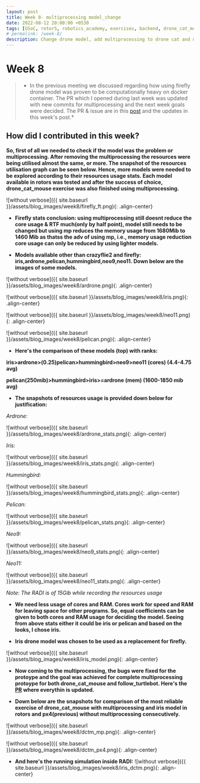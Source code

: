 ```yaml
---
layout: post
title: Week 8- multiprocessing model_change
date: 2022-08-12 20:00:00 +0530
tags: [GSoC, rotorS, robotics_academy, exercises, backend, drone_cat_mouse, multiprocessing, bugfixes]
# permalink: /week-8/
description: Change drone model, add multiprocessing to drone cat and mouse exercise
---
```


# **Week 8**

> * In the previous meeting we discussed regarding how using firefly drone model was proven to be computationally heavy on docker container. The PR which I opened during last week was updated with new commits for multiprocessing and the next week goals were decided. The PR & issue are in this [post](https://theroboticsclub.github.io/gsoc2022-Prakarsh_Kaushik/2022/07/15/week-7.html) and the updates in this week's post.* 

## **How did I contributed in this week?**

**So, first of all we needed to check if the model was the problem or multiprocessing. After removing the multiprocessing the resources were being utilised almost the same, or more. The snapshot of the resources utilisation graph can be seen below. Hence, more models were needed to be explored according to their resources usage stats. Each model available in rotors was tested and after the success of choice, drone_cat_mouse exercise was also finished using multiprocessing.**

![without verbose]({{ site.baseurl }}/assets/blog_images/week8/firefly_ft.png){: .align-center}

- **Firefly stats conclusion: using multiprocessing still doesnt reduce the core usage & RTF much(only by half point), model still needs to be changed but using mp reduces the memory usage from 1680Mib to 1460 Mib as thatss the adv of using mp, i.e., memory usage reduction core usage can only be reduced by using lighter models.**

- **Models available other than crazyflie2 and firefly: iris,ardrone,pelican,hummingbird,neo9,neo11. Down below are the images of some models.**

![without verbose]({{ site.baseurl }}/assets/blog_images/week8/ardrone.png){: .align-center}

![without verbose]({{ site.baseurl }}/assets/blog_images/week8/iris.png){: .align-center}

![without verbose]({{ site.baseurl }}/assets/blog_images/week8/neo11.png){: .align-center}

![without verbose]({{ site.baseurl }}/assets/blog_images/week8/pelican.png){: .align-center}


- **Here's the comparison of these models (top) with ranks:**

**iris>ardrone>(0.25)pelican>hummingbird>neo9>neo11 (cores)  (4.4-4.75 avg)**

**pelican(250mib)>hummingbird>iris>=ardrone (mem) (1600-1850 mib avg)**

- **The snapshots of resources usage is provided down below for justification:**

*Ardrone:*

![without verbose]({{ site.baseurl }}/assets/blog_images/week8/ardrone_stats.png){: .align-center}

*Iris:*

![without verbose]({{ site.baseurl }}/assets/blog_images/week8/iris_stats.png){: .align-center}

*Hummingbird:*

![without verbose]({{ site.baseurl }}/assets/blog_images/week8/hummingbird_stats.png){: .align-center}

*Pelican:*

![without verbose]({{ site.baseurl }}/assets/blog_images/week8/pelican_stats.png){: .align-center}

*Neo9:*

![without verbose]({{ site.baseurl }}/assets/blog_images/week8/neo9_stats.png){: .align-center}

*Neo11:*

![without verbose]({{ site.baseurl }}/assets/blog_images/week8/neo11_stats.png){: .align-center}

*Note: The RADI is of 15Gib while recording the resources usage*

- **We need less usage of cores and RAM. Cores work for speed and RAM for leaving space for other programs. So, equal coefficients can be given to both cores and RAM usage for deciding the model. Seeing from above stats either it could be iris or pelican and based on the looks, I chose iris.**

- **Iris drone model was chosen to be used as a replacement for firefly.**

![without verbose]({{ site.baseurl }}/assets/blog_images/week8/iris_model.png){: .align-center}

- **Now coming to the multiprocessing, the bugs were fixed for the protoype and the goal was achieved for complete multiprocessing protoype for both drone_cat_mouse and follow_turtlebot. Here's the [PR](https://github.com/JdeRobot/RoboticsAcademy/pull/1795) where everythin is updated.**

- **Down below are the snapshots for comparison of the most reliable exercise of drone_cat_mouse with multiprocessing and iris model in rotors and px4(previous) without multiprocessing consecutively.**

![without verbose]({{ site.baseurl }}/assets/blog_images/week8/dctm_mp.png){: .align-center}

![without verbose]({{ site.baseurl }}/assets/blog_images/week8/dctm_px4.png){: .align-center}

- **And here's the running simulation inside RADI:**
![without verbose]({{ site.baseurl }}/assets/blog_images/week8/iris_dctm.png){: .align-center}

